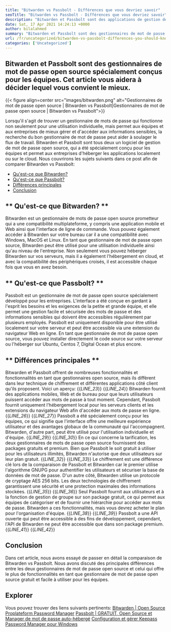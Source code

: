 ```yaml
---
title: "Bitwarden vs Passbolt - Différences que vous devriez savoir" 
seoTitle: "Bitwarden vs Passbolt - Différences que vous devriez savoir" 
description: "Bitwarden et Passbolt sont des applications de gestion de mot de passe open source conçues pour les équipes. Cet article vous aidera à décider lequel vous convient le mieux." 
date: Sat, 17 Apr 2021 14:24:13 +0000
author: bilalahmed
summary: "Bitwarden et Passbolt sont des gestionnaires de mot de passe open source spécialement conçus pour les équipes. Cet article vous aidera à décider lequel vous convient le mieux." 
url: /fr/uncategorized/bitwarden-vs-passbolt-differences-you-should-know/
categories: ['Uncategorized']
---
```


## Bitwarden et Passbolt sont des gestionnaires de mot de passe open source spécialement conçus pour les équipes. Cet article vous aidera à décider lequel vous convient le mieux.

{{< figure align=center src="images/bitwarden.png" alt="Gestionnaires de mot de passe open source | Bitwarden vs Passbolt|Gestionnaires de mot de passe open source | Bitwarden vs Passbolt">}}

Lorsqu'il s'agit de trouver un gestionnaire de mots de passe qui fonctionne non seulement pour une utilisation individuelle, mais permet aux équipes et aux entreprises de mieux gérer et d'accéder aux informations sensibles, la recherche du bon gestionnaire de mot de passe peut aider à soulager le flux de travail. Bitwarden et Passbolt sont tous deux un logiciel de gestion de mot de passe open source, qui a été spécialement conçu pour les équipes et permet aux entreprises d'héberger les applications localement ou sur le cloud. Nous couvrirons les sujets suivants dans ce post afin de comparer Bitwarden vs Passbolt:
  * [Qu'est-ce que Bitwarden?][1]
  * [Qu'est-ce que Passbolt?][2]
  * [Différences principales][3]
  * [Conclusion][4]

## ** Qu'est-ce que Bitwarden? **
Bitwarden est un gestionnaire de mots de passe open source prometteur qui a une compatibilité multiplateforme, y compris une application mobile et Web ainsi que l'interface de ligne de commande. Vous pouvez également accéder à Bitwarden sur votre bureau car il a une compatibilité avec Windows, MacOS et Linux. En tant que gestionnaire de mot de passe open source, Bitwarden peut être utilisé pour une utilisation individuelle ainsi qu'au niveau de l'entreprise. Non seulement vous pouvez héberger Bitwarden sur vos serveurs, mais il a également l'hébergement en cloud, et avec la compatibilité des périphériques croisés, il est accessible chaque fois que vous en avez besoin.

## ** Qu'est-ce que Passbolt? **
Passbolt est un gestionnaire de mot de passe open source spécialement développé pour les entreprises. L'interface a été conçue en gardant à l'esprit les besoins et les exigences de la petite et grande équipe, et elle permet une gestion facile et sécurisée des mots de passe et des informations sensibles qui doivent être accessibles régulièrement par plusieurs employés. Passbolt est uniquement disponible pour être utilisé localement sur votre serveur et peut être accessible via une extension du navigateur Web en ligne. En tant que gestionnaire de mot de passe open source, vous pouvez installer directement le code source sur votre serveur ou l'héberger sur Ubuntu, Centos 7, Digital Ocean et plus encore.

## ** Différences principales **
Bitwarden et Passbolt offrent de nombreuses fonctionnalités et fonctionnalités en tant que gestionnaires open source, mais ils diffèrent dans leur technique de chiffrement et différentes applications côté client qu'ils proposent. Voici un aperçu:
{{_LINE_23_}}
{{_LINE_24_}}
    Bitwarden fournit des applications mobiles, Web et de bureau pour que leurs utilisateurs puissent accéder aux mots de passe à tout moment. Cependant, Passbolt fournit uniquement l'hébergement local pour les serveurs clients et les extensions du navigateur Web afin d'accéder aux mots de passe en ligne.
{{_LINE_26_}}
{{_LINE_27_}}
    Passbolt a été spécialement conçu pour les équipes, ce qui signifie que l'interface offre une meilleure expérience utilisateur et des avantages globaux de la communauté qui l'accompagnent. Bitwarden, d'autre part, peut être utilisé pour l'utilisation individuelle et d'équipe.
{{_LINE_29_}}
{{_LINE_30_}}
    En ce qui concerne la tarification, les deux gestionnaires de mots de passe open source fournissent des packages gratuits et premium. Bien que Passbolt le soit gratuit à utiliser pour les utilisateurs illimités, Bitwarden n'autorise que deux utilisateurs sur leur plan gratuit.
{{_LINE_32_}}
{{_LINE_33_}}
    Le chiffrement est une différence clé lors de la comparaison de Passbolt et Bitwarden car le premier utilise l'algorithme GNUPG pour authentifier les utilisateurs et sécuriser la base de données de mot de passe. D'un autre côté, Bitwarden utilise un protocole de cryptage AES 256 bits. Les deux technologies de chiffrement garantissent une sécurité et une protection maximales des informations stockées.
{{_LINE_35_}}
{{_LINE_36_}}
    Seul Passbolt fournit aux utilisateurs et à la fonction de gestion de groupe sur son package gratuit, ce qui permet aux équipes de catégoriser et de fournir une hiérarchie pour accéder aux mots de passe. Bitwarden a ces fonctionnalités, mais vous devrez acheter le plan pour l'organisation d'équipe.
{{_LINE_38_}}
{{_LINE_39_}}
    Passbolt a une API ouverte qui peut être accessible à des fins de développement, cependant, l'API de Bitwarden ne peut être accessible que dans son package premium.
{{_LINE_41_}}
{{_LINE_42_}}

## **Conclusion**
Dans cet article, nous avons essayé de passer en détail la comparaison de Bitwarden vs Passbolt. Nous avons discuté des principales différences entre les deux gestionnaires de mot de passe open source et celui qui offre le plus de fonctionnalités en tant que gestionnaire de mot de passe open source gratuit et facile à utiliser pour les équipes.

## Explorer
Vous pouvez trouver des liens suivants pertinents:
[Bitwarden | Open Source Proplateform Password Manager][5]
[Passbolt | GRATUIT, Open Source et Manager de mot de passe auto-hébergé][6]
[Configuration et gérer Keepass Password Manager pour Windows][7]

  
[1]: #bitwarden
[2]: #passbolt
[3]: #differences
[4]: #conclusion
[5]: https://products.containerize.com/password-management/bitwarden
[6]: https://products.containerize.com/password-management/passbolt
[7]: https://blog.containerize.com/password-management/setup-manage-keepass-password-manager-for-windows/
